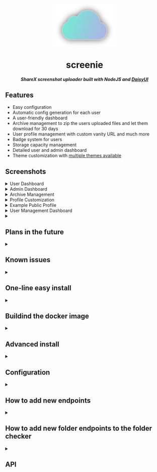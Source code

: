 <div align="center">
    <img src="preview/logo.png" width="200"/>
    <div>
        <h1>screenie</h1>
        <h5>ShareX screenshot uploader built with NodeJS and <a href="https://v5.daisyui.com/" target="_blank">DaisyUI</a></h5>
    </div>
</div>

## Features
- Easy configuration
- Automatic config generation for each user
- A user-friendly dashboard
- Archive management to zip the users uploaded files and let them download for 30 days
- User profile management with custom vanity URL and much more
- Badge system for users
- Storage capacity management
- Detailed user and admin dashboard
- Theme customization with [multiple themes available](https://v5.daisyui.com/docs/themes/)


## Screenshots
<details>
    <summary>User Dashboard</summary>
    
![image](preview/userdashboard.png)
</details>
<details>
    <summary>Admin Dashboard</summary>
    
![image](preview/admindashboard.png)
</details>
<details>
    <summary>Archive Management</summary>
    
![image](preview/archivemanagement.png)
</details>
<details>
    <summary>Profile Customization</summary>
    
![image](preview/profilecustomization.png)
</details>
<details>
    <summary>Example Public Profile</summary>
    
![image](preview/publicprofile.png)
</details>
<details>
    <summary>User Management Dashboard</summary>
    
![image](preview/usermanagement.png)
</details>

<details>
    <summary><h2>Plans in the future</h2></summary>

| Completed? | Description |
| :---: | --- |
| ❌ | Trying to move the project to a framework |
| ❌ | Spotify API for the profiles |
| ❌ | Expanding the dashboard |
| ❌ | Adding GitHub packages |

</details>


<details>
    <summary><h2>Known issues</h2></summary>


| Fixed? | Description |
| :---: | --- |
| ❌ | When uploading a profile picture, the temporary file is "busy" and can't delete |
| ❌ | Admins can demote themselves |
| ❌ | email/username/password validation needs to be fixed |

</details>

<details>
    <summary><h2>One-line easy install</h2></summary>

```Soon!```

</details>


<details>
    <summary><h2>Buildind the docker image</h2></summary>

- Build the image with command: ```docker build --no-cache . -t screenie``` For building the development source, add ```--build-arg BRANCH=development``` to the command line.
- Run container with command: ```docker run --name screenie -d --rm  screeniehost/screenie:latest```

- If you want pesistent storage for database, uploads and archives, create volumes with command: ```docker volume create screenie-database-volume; docker volume create screenie-uploads-volume; docker volume create screenie-archives-volume```
- Then run the container with command ```docker run --name screenie -d --rm -v screenie-database-volume:/var/lib/mysql -v screenie-uploads-volume:/screenie/src/uploads -v screenie-archives-volume:/screenie/src/archives screeniehost/screenie:latest```

- You can now open screenie on the domain and port, you've set it up in ```data/config.json```.
</details>

<details>
    <summary><h2>Advanced install</h2></summary>


- Download / Clone the source code.
- Run `chmod +x install.sh && ./install.sh`(Linux) and `node init/init.js`(Windows) for installing the dependencies
- Fill in the `config.json` config file.
- If you have made any changes to the design, run `npm run build:css` to rebuild the CSS file.
- To run the server, use the command `node .` or `npm start` to run the server.
</details>

<details>
    <summary><h2>Configuration</h2></summary>

Here is a list of all the keys in the config with their meaning:

| Entry name | Description |
| --- | --- |
| `maindomain` | This is the main domain, if a domain is not set in the config it falls back to this. |
| `uploadkeylength` | The length of characters that are in the upload key. |
| `nodeserverport` | The port for the server. |
| `maxSizePerFileMB` | The maximum size per file in megabytes. |
| `discordInviteURL` | The URL for the Discord invite endpoint. (`maindomain.example/discord` is going to redirect the user to the URL given here) |

### .env File
Here is a list of all the keys in the `.env` file with their meaning:

| Entry name | Description |
| --- | --- |
| `DB_HOST` | The database host IP. |
| `DB_USER` | The database user. |
| `DB_PASSWORD` | The database password. |
| `DB_NAME` | The database name. (default: `screenie`) |
</details>

<details>
    <summary><h2>How to add new endpoints</h2></summary>
    
To make a new endpoint you need to make a file in the `routes` folder with your name of choice. Example: `example.js`
The empty version should look like this:
    
```js
const express = require('express')
const router = express.Router()
router.get("/", (req, res) => {
    res.send('Hello!')
})
module.exports = router;
```

Then you just need to add a new value to the `"routes.json"` array:
```json
{
        "endpoint": "/yourendpoint",
        "location": "./routes/yourfile"
}
```

> DISCLAIMER
> In your endpoint JS file, leave the router endpoint on `"/"`, since you will be giving the name of the route in the main `routes.json` file.
</details>

<details>
<summary><h2>How to add new folder endpoints to the folder checker</h2></summary>
    
To add new folders to the checker, you simply add a new list element containing the path of the folder in the `folders` variable in the `server.js` file. The checker (`/functions/check.js`) will run through all the list items, and checking them, if they exist, if they don't exist, it will make the specified folder.
</details>

<details>
    <summary><h2>API</h2></summary>

| Request type | Endpoint | Description |
| :---: | :---: | --- |
| **GET** | `/api/uploads/:uploadkey` | Returns a list of uploads uploaded with the upload key. |
| **GET** | `/api/domains` | Returns a list of all the domains. |
| **POST** | `/api/upload` | This is the upload URL, and you can use other apps to upload files. In the post body you only need the `uploadKey` and the `file`. |
| **GET** | `/api/profile_pictures` | Returns profile pictures. |
| **GET** | `/admin/user/:id` | Returns user details by user ID. |
| **POST** | `/admin/user/:id` | Updates user details by user ID. |
| **DELETE** | `/admin/user/:id` | Deletes a user by user ID. |
| **GET** | `/admin/upload/:id` | Returns upload details by upload ID. |
| **DELETE** | `/admin/upload/:id` | Deletes an upload by upload ID. |
| **GET** | `/admin/domain/:id` | Returns domain details by domain ID. |
| **POST** | `/admin/domain` | Adds a new domain. |
| **POST** | `/admin/upload/:id` | Updates domain details by domain ID. |
| **DELETE** | `/admin/upload/:id` | Deletes an upload by domain ID. |
</details>